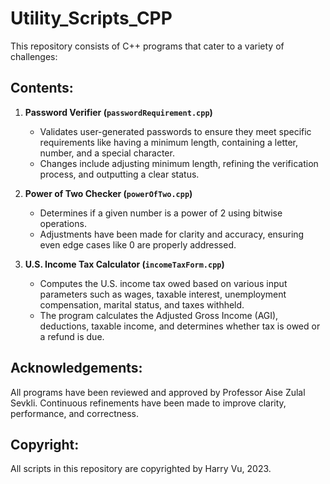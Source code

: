 # Utility_Scripts_CPP

This repository consists of C++ programs that cater to a variety of challenges:

## Contents:

1. **Password Verifier (`passwordRequirement.cpp`)**
    - Validates user-generated passwords to ensure they meet specific requirements like having a minimum length, containing a letter, number, and a special character.
    - Changes include adjusting minimum length, refining the verification process, and outputting a clear status.

2. **Power of Two Checker (`powerOfTwo.cpp`)**
    - Determines if a given number is a power of 2 using bitwise operations.
    - Adjustments have been made for clarity and accuracy, ensuring even edge cases like 0 are properly addressed.

3. **U.S. Income Tax Calculator (`incomeTaxForm.cpp`)**
    - Computes the U.S. income tax owed based on various input parameters such as wages, taxable interest, unemployment compensation, marital status, and taxes withheld.
    - The program calculates the Adjusted Gross Income (AGI), deductions, taxable income, and determines whether tax is owed or a refund is due.

## Acknowledgements:
All programs have been reviewed and approved by Professor Aise Zulal Sevkli. Continuous refinements have been made to improve clarity, performance, and correctness.

## Copyright:
All scripts in this repository are copyrighted by Harry Vu, 2023.

